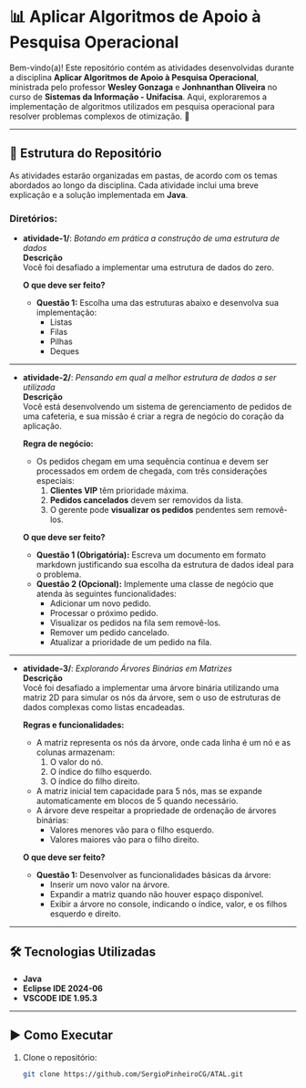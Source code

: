 # 📊 Aplicar Algoritmos de Apoio à Pesquisa Operacional

Bem-vindo(a)! Este repositório contém as atividades desenvolvidas durante a disciplina **Aplicar Algoritmos de Apoio à Pesquisa Operacional**, ministrada pelo professor **Wesley Gonzaga** e **Jonhnanthan Oliveira** no curso de **Sistemas da Informação - Unifacisa**. Aqui, exploraremos a implementação de algoritmos utilizados em pesquisa operacional para resolver problemas complexos de otimização. 🚀

---

## 📂 Estrutura do Repositório

As atividades estarão organizadas em pastas, de acordo com os temas abordados ao longo da disciplina. Cada atividade inclui uma breve explicação e a solução implementada em **Java**.

### Diretórios:

- **atividade-1/**: *Botando em prática a construção de uma estrutura de dados*  
  **Descrição**  
  Você foi desafiado a implementar uma estrutura de dados do zero.

  **O que deve ser feito?**  
  - **Questão 1:** Escolha uma das estruturas abaixo e desenvolva sua implementação:
    - Listas
    - Filas
    - Pilhas
    - Deques

---

- **atividade-2/**: *Pensando em qual a melhor estrutura de dados a ser utilizada*  
  **Descrição**  
  Você está desenvolvendo um sistema de gerenciamento de pedidos de uma cafeteria, e sua missão é criar a regra de negócio do coração da aplicação.  

  **Regra de negócio:**  
  - Os pedidos chegam em uma sequência contínua e devem ser processados em ordem de chegada, com três considerações especiais:
    1. **Clientes VIP** têm prioridade máxima.
    2. **Pedidos cancelados** devem ser removidos da lista.
    3. O gerente pode **visualizar os pedidos** pendentes sem removê-los.

  **O que deve ser feito?**  
  - **Questão 1 (Obrigatória):** Escreva um documento em formato markdown justificando sua escolha da estrutura de dados ideal para o problema.
  - **Questão 2 (Opcional):** Implemente uma classe de negócio que atenda às seguintes funcionalidades:
    - Adicionar um novo pedido.
    - Processar o próximo pedido.
    - Visualizar os pedidos na fila sem removê-los.
    - Remover um pedido cancelado.
    - Atualizar a prioridade de um pedido na fila.

---

- **atividade-3/**: *Explorando Árvores Binárias em Matrizes*  
  **Descrição**  
  Você foi desafiado a implementar uma árvore binária utilizando uma matriz 2D para simular os nós da árvore, sem o uso de estruturas de dados complexas como listas encadeadas.  

  **Regras e funcionalidades:**  
  - A matriz representa os nós da árvore, onde cada linha é um nó e as colunas armazenam:
    1. O valor do nó.
    2. O índice do filho esquerdo.
    3. O índice do filho direito.
  - A matriz inicial tem capacidade para 5 nós, mas se expande automaticamente em blocos de 5 quando necessário.  
  - A árvore deve respeitar a propriedade de ordenação de árvores binárias:
    - Valores menores vão para o filho esquerdo.
    - Valores maiores vão para o filho direito.

  **O que deve ser feito?**  
  - **Questão 1:** Desenvolver as funcionalidades básicas da árvore:
    - Inserir um novo valor na árvore.
    - Expandir a matriz quando não houver espaço disponível.
    - Exibir a árvore no console, indicando o índice, valor, e os filhos esquerdo e direito.  
---

## 🛠 Tecnologias Utilizadas

- **Java**
- **Eclipse IDE 2024-06**
- **VSCODE IDE 1.95.3**

---

## ▶️ Como Executar

1. Clone o repositório:
   ```bash
   git clone https://github.com/SergioPinheiroCG/ATAL.git

